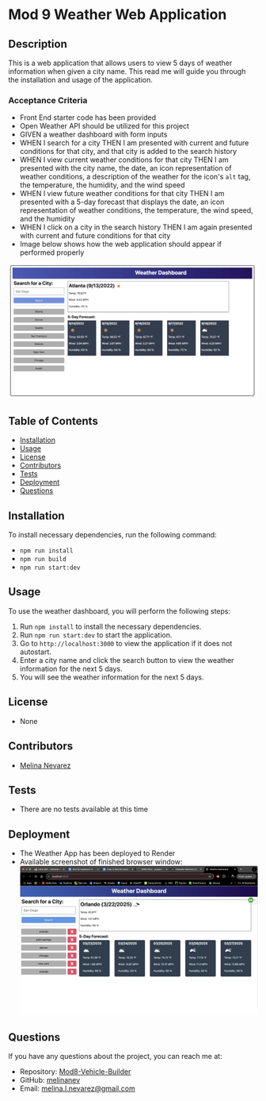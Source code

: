 # Mod 9 Weather Web Application

## Description

This is a web application that allows users to view 5 days of weather information when given a city name.  This read me will guide you through the installation and usage of the application.

### Acceptance Criteria

- Front End starter code has been provided
- Open Weather API should be utilized for this project
- GIVEN a weather dashboard with form inputs
- WHEN I search for a city
THEN I am presented with current and future conditions for that city, and that city is added to the search history
- WHEN I view current weather conditions for that city
THEN I am presented with the city name, the date, an icon representation of weather conditions, a description of the weather for the icon's `alt` tag, the temperature, the humidity, and the wind speed
- WHEN I view future weather conditions for that city
THEN I am presented with a 5-day forecast that displays the date, an icon representation of weather conditions, the temperature, the wind speed, and the humidity
- WHEN I click on a city in the search history
THEN I am again presented with current and future conditions for that city
- Image below shows how the web application should appear if performed properly

![Mock Weather App](image.png)

## Table of Contents

- [Installation](#installation)
- [Usage](#usage)
- [License](#license)
- [Contributors](#contributors)
- [Tests](#tests)
- [Deployment](#deployment)
- [Questions](#questions)



## Installation

To install necessary dependencies, run the following command:

- `npm run install`
- `npm run build`
- `npm run start:dev`



## Usage

To use the weather dashboard, you will perform the following steps:

1. Run ```npm install``` to install the necessary dependencies.
2. Run ```npm run start:dev``` to start the application.
3. Go to ```http://localhost:3000``` to view the application if it does not autostart.
4. Enter a city name and click the search button to view the weather information for the next 5 days.
5. You will see the weather information for the next 5 days.


## License

- None

## Contributors

- [Melina Nevarez](https://github.com/melinanev) 

## Tests

- There are no tests available at this time

## Deployment

- The Weather App has been deployed to Render
- Available screenshot of finished browser window:
![Mod 9 Weather App](image-3.png)

## Questions

If you have any questions about the project, you can reach me at:

- Repository: [Mod8-Vehicle-Builder](https://github.com/melinanev/Mod8-Vehicle-Builder.git) 
- GitHub: [melinanev](https://github.com/melinanev)
- Email: [melina.l.nevarez@gmail.com](mailto:melina.l.nevarez@gmail.com)

